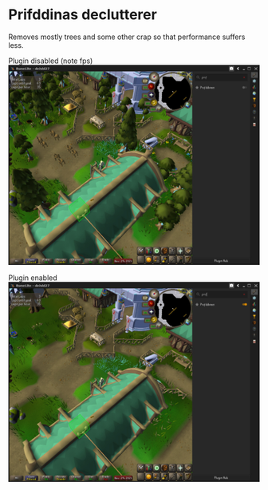 # Prifddinas declutterer
Removes mostly trees and some other crap so that performance suffers less.

Plugin disabled (note fps)
![](https://github.com/davidventura/runelite-plugins/blob/prifddinas/images/disabled.jpg?raw=true)

Plugin enabled
![](https://github.com/davidventura/runelite-plugins/blob/prifddinas/images/enabled.jpg?raw=true)
